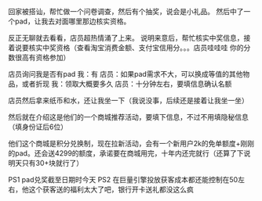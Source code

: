 回家被搭讪，帮忙做一个问卷调查，然后有个抽奖，说会是小礼品。
然后中了一个pad，让我去对面哪里那边核实资格。

反正无聊就去看看，店员超热情涌了上来。
说明来意后，帮忙核实中奖信息，接着说要核实中奖资格（查看淘宝消费金额、支付宝信用分。。。店员哇哇哇 你的分数很高有资格参加）

店员询问我是否有pad
我：有
店员：如果pad需求不大，可以换成等值的其他物品，或者折现
我：领取大概要多久
店员：十分钟左右，要填信息确认名额

店员然后拿来纸币和水，还让我坐一下（我说没事，后续还是接着让我坐一坐）

然后就在介绍这是他们的一个商城推荐活动，要填下信息，不过不用填隐秘信息（填身份证后6位）

他们这个商城是积分兑换制，现在拉新活动，会有一个新用户2k的免单额度+刚刚的pad。还会送4299的额度，承诺要在商城用完，十年内还完就行（还算了下说 明天只有30+块就行了）


PS1 pad兑奖截至日期时今天
PS2 在巨量引擎投放获客成本都还能控制在50左右，他这个获客送的福利太大了吧，银行开卡送礼都没这么疯